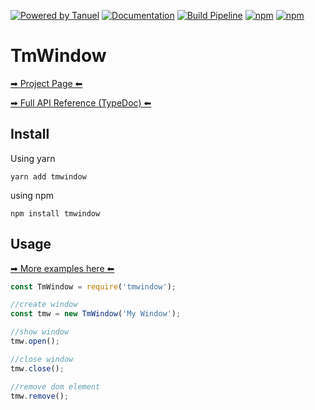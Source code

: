 [![Powered by Tanuel](https://img.shields.io/badge/Powered%20by-Tanuel-b22.svg)](https://gitlab.com/Tanuel)
[![Documentation](https://img.shields.io/badge/-Documentation-blueviolet.svg)](https://tanuel.gitlab.io/tmwindow)
[![Build Pipeline](https://gitlab.com/Tanuel/tmwindow/badges/master/pipeline.svg)](https://gitlab.com/Tanuel/tmwindow/pipelines)
[![npm](https://img.shields.io/npm/v/tmwindow.svg?logo=npm)](https://www.npmjs.com/package/tmwindow)
[![npm](https://img.shields.io/npm/dt/tmwindow.svg?logo=npm)](https://www.npmjs.com/package/tmwindow)

# TmWindow

[➡ Project Page ⬅](https://tanuel.gitlab.io/tmwindow/)

[➡ Full API Reference (TypeDoc) ⬅](https://tanuel.gitlab.io/tmwindow/typedoc/)

## Install

Using yarn

    yarn add tmwindow

using npm
    
    npm install tmwindow

## Usage

[➡ More examples here ⬅](https://tanuel.gitlab.io/tmwindow)

```javascript
const TmWindow = require('tmwindow');

//create window
const tmw = new TmWindow('My Window');

//show window
tmw.open();

//close window
tmw.close();

//remove dom element
tmw.remove();
```